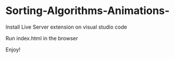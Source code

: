 # Sorting-Algorithms-Animations-

Install Live Server extension on visual studio code

Run index.html in the browser

Enjoy!
